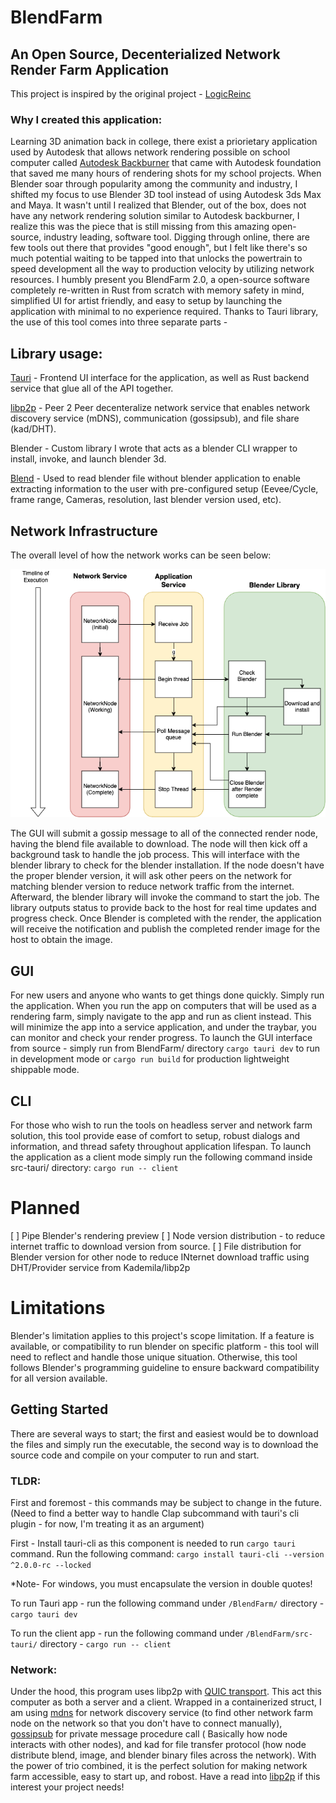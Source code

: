 # BlendFarm

## An Open Source, Decenterialized Network Render Farm Application

This project is inspired by the original project - [LogicReinc](https://github.com/LogicReinc/LogicReinc.BlendFarm)

### Why I created this application:

Learning 3D animation back in college, there exist a priorietary application used by Autodesk that allows network rendering possible on school computer called [Autodesk Backburner](https://apps.autodesk.com/en/Detail/Index?id=3481100546473279788&appLang=en&os=Linux) that came with Autodesk foundation that saved me many hours of rendering shots for my school projects. When Blender soar through popularity among the community and industry, I shifted my focus to use Blender 3D tool instead of using Autodesk 3ds Max and Maya. It wasn't until I realized that Blender, out of the box, does not have any network rendering solution similar to Autodesk backburner, I realize this was the piece that is still missing from this amazing open-source, industry leading, software tool. Digging through online, there are few tools out there that provides "good enough", but I felt like there's so much potential waiting to be tapped into that unlocks the powertrain to speed development all the way to production velocity by utilizing network resources.
I humbly present you BlendFarm 2.0, a open-source software completely re-written in Rust from scratch with memory safety in mind, simplified UI for artist friendly, and easy to setup by launching the application with minimal to no experience required. Thanks to Tauri library, the use of this tool comes into three separate parts - 

## Library usage:
[Tauri](https://v2.tauri.app) - Frontend UI interface for the application, as well as Rust backend service that glue all of the API together.

[libp2p](https://docs.libp2p.io/) - Peer 2 Peer decenteralize network service that enables network discovery service (mDNS), communication (gossipsub), and file share (kad/DHT).

Blender - Custom library I wrote that acts as a blender CLI wrapper to install, invoke, and launch blender 3d.

[Blend](https://docs.rs/blend/latest/blend/) - Used to read blender file without blender application to enable extracting information to the user with pre-configured setup (Eevee/Cycle, frame range, Cameras, resolution, last blender version used, etc).

## Network Infrastructure

The overall level of how the network works can be seen below:

![image](./NetworkInfra_Blender.png "Network Map")

 <!-- TODO: Explain how the node will receive a particular frame to render on? -->
The GUI will submit a gossip message to all of the connected render node, having the blend file available to download. The node will then kick off a background task to handle the job process. This will interface with the blender library to check for the blender installation. If the node doesn't have the proper blender version, it will ask other peers on the network for matching blender version to reduce network traffic from the internet. Afterward, the blender library will invoke the command to start the job. The library outputs status to provide back to the host for real time updates and progress check. Once Blender is completed with the render, the application will receive the notification and publish the completed render image for the host to obtain the image.

## GUI 
For new users and anyone who wants to get things done quickly. Simply run the application. When you run the app on computers that will be used as a rendering farm, simply navigate to the app and run as client instead. This will minimize the app into a service application, and under the traybar, you can monitor and check your render progress. To launch the GUI interface from source - simply run from BlendFarm/ directory `cargo tauri dev` to run in development mode or `cargo run build` for production lightweight shippable mode.

## CLI 
For those who wish to run the tools on headless server and network farm solution, this tool provide ease of comfort to setup, robust dialogs and information, and thread safety throughout application lifespan. To launch the application as a client mode simply run the following command inside src-tauri/ directory:
`cargo run -- client`

<!-- TOOD: For future impl. WE won't have to worry about this for this sprint milestone for now. ## Library
.rlib are publicly available and exposed by compiling rust into the library bundle. You can compile the blender package separately and use the codebase to allow your program to interface blender. Or interface to the manager of the toolchain to help prebuild your assembly with out of box template to interface with blender program.    -->

# Planned
[ ] Pipe Blender's rendering preview
[ ] Node version distribution - to reduce internet traffic to download version from source.
[ ] File distribution for Blender version for other node to reduce INternet download traffic using DHT/Provider service from Kademila/libp2p

# Limitations
Blender's limitation applies to this project's scope limitation. If a feature is available, or compatibility to run blender on specific platform - this tool will need to reflect and handle those unique situation. Otherwise, this tool follows Blender's programming guideline to ensure backward compatibility for all version available.

## Getting Started

There are several ways to start; the first and easiest would be to download the files and simply run the executable, the second way is to download the source code and compile on your computer to run and start.

### TLDR:

First and foremost - this commands may be subject to change in the future. (Need to find a better way to handle Clap subcommand with tauri's cli plugin - for now, I'm treating it as an argument)

First - Install tauri-cli as this component is needed to run `cargo tauri` command. Run the following command:
`cargo install tauri-cli --version ^2.0.0-rc --locked`

*Note- For windows, you must encapsulate the version in double quotes!

To run Tauri app - run the following command under `/BlendFarm/` directory - `cargo tauri dev`

To run the client app - run the following command under `/BlendFarm/src-tauri/` directory - `cargo run -- client`

### Network:

Under the hood, this program uses libp2p with [QUIC transport](https://docs.libp2p.io/concepts/transports/quic/). This act this computer as both a server and a client. Wrapped in a containerized struct, I am using [mdns](https://docs.libp2p.io/concepts/discovery-routing/mdns/) for network discovery service (to find other network farm node on the network so that you don't have to connect manually), [gossipsub]() for private message procedure call ( Basically how node interacts with other nodes), and kad for file transfer protocol (how node distribute blend, image, and blender binary files across the network). With the power of trio combined, it is the perfect solution for making network farm accessible, easy to start up, and robost. Have a read into [libp2p](https://libp2p.io/) if this interest your project needs! 

<!-- Hidden from view for developer remarks
    Testing out peer 2 peer over two linux box. One of the machine hasn't been update/upgrade in awhile, but reported an issue about missing PKG_CONFIG_ALLOW_SYSTEM_CFLAGS=1 pkg_config --libs --cflags glib-2.0 glib-2.0 - the pkg-config command could not be found. Install via apt install pkg-config resolve this one problem, but more likely you need to preconfigure PKG_CONFIG_PATH in environment variable.
 -->